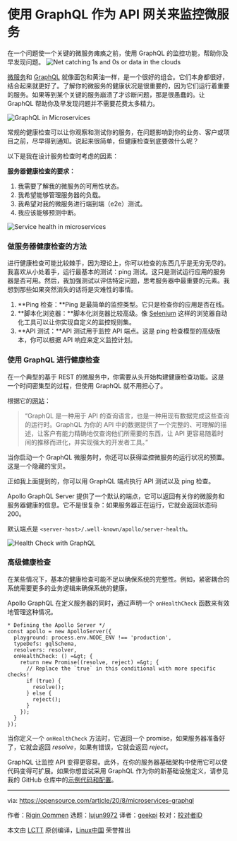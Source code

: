 [#]: collector: (lujun9972)
[#]: translator: (geekpi)
[#]: reviewer: ( )
[#]: publisher: ( )
[#]: url: ( )
[#]: subject: (Use GraphQL as an API gateway to monitor microservices)
[#]: via: (https://opensource.com/article/20/8/microservices-graphql)
[#]: author: (Rigin Oommen https://opensource.com/users/riginoommen)

使用 GraphQL 作为 API 网关来监控微服务
======
在一个问题使一个关键的微服务瘫痪之前，使用 GraphQL 的监控功能，帮助你及早发现问题。
![Net catching 1s and 0s or data in the clouds][1]

[微服务][2]和 [GraphQL][3] 就像面包和黄油一样，是一个很好的组合。它们本身都很好，结合起来就更好了。了解你的微服务的健康状况是很重要的，因为它们运行着重要的服务。如果等到某个关键的服务崩溃了才诊断问题，那是很愚蠢的。让 GraphQL 帮助你及早发现问题并不需要花费太多精力。

![GraphQL in Microservices][4]

常规的健康检查可以让你观察和测试你的服务，在问题影响到你的业务、客户或项目之前，尽早得到通知。说起来很简单，但健康检查到底要做什么呢？

以下是我在设计服务检查时考虑的因素：

**服务器健康检查的要求：**

  1. 我需要了解我的微服务的可用性状态。
  2. 我希望能够管理服务器的负载。
  3. 我希望对我的微服务进行端到端（e2e）测试。
  4. 我应该能够预测中断。



![Service health in microservices][5]

### 做服务器健康检查的方法

进行健康检查可能比较棘手，因为理论上，你可以检查的东西几乎是无穷无尽的。我喜欢从小处着手，运行最基本的测试：ping 测试。这只是测试运行应用的服务器是否可用。然后，我加强测试以评估特定问题，思考服务器中最重要的元素。我想到那些如果突然消失的话将是灾难性的事情。

  1. **Ping 检查：**Ping 是最简单的监控类型。它只是检查你的应用是否在线。
  2. **脚本化浏览器：**脚本化浏览器比较高级。像 [Selenium][6] 这样的浏览器自动化工具可以让你实现自定义的监控规则集。
  3. **API 测试：**API 测试用于监控 API 端点。这是 ping 检查模型的高级版本，你可以根据 API 响应来定义监控计划。



### 使用 GraphQL 进行健康检查

在一个典型的基于 REST 的微服务中，你需要从头开始构建健康检查功能。这是一个时间密集型的过程，但使用 GraphQL 就不用担心了。

根据它的[网站][7]：

> “GraphQL 是一种用于 API 的查询语言，也是一种用现有数据完成这些查询的运行时。GraphQL 为你的 API 中的数据提供了一个完整的、可理解的描述，让客户有能力精确地仅查询他们所需要的东西，让 API 更容易随着时间的推移而进化，并实现强大的开发者工具。”


当你启动一个 GraphQL 微服务时，你还可以获得监控微服务的运行状况的预置。这是一个隐藏的宝贝。

正如我上面提到的，你可以用 GraphQL 端点执行 API 测试以及 ping 检查。

Apollo GraphQL Server 提供了一个默认的端点，它可以返回有关你的微服务和服务器健康的信息。它不是很复杂：如果服务器正在运行，它就会返回状态码 200。

默认端点是 `<server-host>/.well-known/apollo/server-health`。

![Health Check with GraphQL][8]

### 高级健康检查

在某些情况下，基本的健康检查可能不足以确保系统的完整性。例如，紧密耦合的系统需要更多的业务逻辑来确保系统的健康。

Apollo GraphQL 在定义服务器的同时，通过声明一个 `onHealthCheck` 函数来有效地管理这种情况。


```
* Defining the Apollo Server */
const apollo = new ApolloServer({
  playground: process.env.NODE_ENV !== 'production',
  typeDefs: gqlSchema,
  resolvers: resolver,
  onHealthCheck: () =&gt; {
    return new Promise((resolve, reject) =&gt; {
      // Replace the `true` in this conditional with more specific checks!
      if (true) {
        resolve();
      } else {
        reject();
      }
    });
  }
});
```

当你定义一个 `onHealthCheck` 方法时，它返回一个 promise，如果服务器准备好了，它就会返回 _resolve_，如果有错误，它就会返回 _reject_。

GraphQL 让监控 API 变得更容易。此外，在你的服务器基础架构中使用它可以使代码变得可扩展。如果你想尝试采用 GraphQL 作为你的新基础设施定义，请参见我的 GitHub 仓库中的[示例代码和配置][9]。

--------------------------------------------------------------------------------

via: https://opensource.com/article/20/8/microservices-graphql

作者：[Rigin Oommen][a]
选题：[lujun9972][b]
译者：[geekpi](https://github.com/geekpi)
校对：[校对者ID](https://github.com/校对者ID)

本文由 [LCTT](https://github.com/LCTT/TranslateProject) 原创编译，[Linux中国](https://linux.cn/) 荣誉推出

[a]: https://opensource.com/users/riginoommen
[b]: https://github.com/lujun9972
[1]: https://opensource.com/sites/default/files/styles/image-full-size/public/lead-images/data_analytics_cloud.png?itok=eE4uIoaB (Net catching 1s and 0s or data in the clouds)
[2]: https://opensource.com/resources/what-are-microservices
[3]: https://opensource.com/article/19/6/what-is-graphql
[4]: https://opensource.com/sites/default/files/uploads/graphql-microservices.png (GraphQL in Microservices)
[5]: https://opensource.com/sites/default/files/uploads/servicehealth.png (Service health in microservices)
[6]: https://www.selenium.dev/
[7]: https://graphql.org/
[8]: https://opensource.com/sites/default/files/uploads/healthcheck.png (Health Check with GraphQL)
[9]: https://github.com/riginoommen/example-graphql
